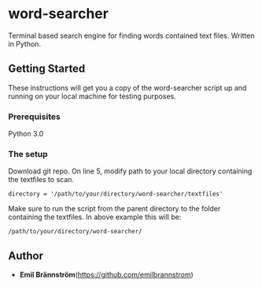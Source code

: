 # word-searcher
Terminal based search engine for finding words contained text files. Written in Python.

## Getting Started

These instructions will get you a copy of the word-searcher script up and running on your local machine for testing purposes.

### Prerequisites

Python 3.0

### The setup

Download git repo.
On line 5, modify path to your local directory containing the textfiles to scan.
```
directory = '/path/to/your/directory/word-searcher/textfiles'
```

Make sure to run the script from the parent directory to the folder containing the textfiles.
In above example this will be:
```
/path/to/your/directory/word-searcher/
```

## Author

* **Emil Brännström**(https://github.com/emilbrannstrom)
